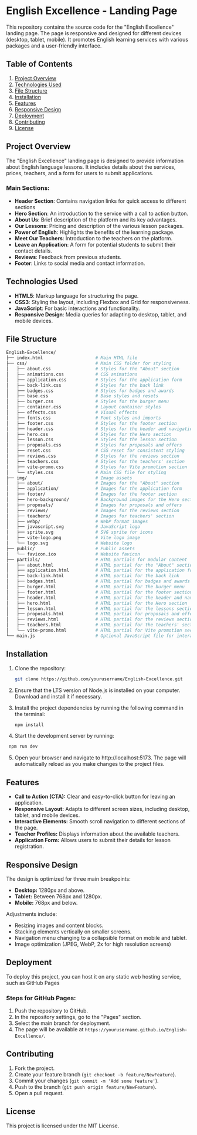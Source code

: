 # English Excellence - Landing Page

This repository contains the source code for the "English Excellence" landing page. The page is responsive and designed for different devices (desktop, tablet, mobile). It promotes English learning services with various packages and a user-friendly interface.

## Table of Contents

1. [Project Overview](#project-overview)
2. [Technologies Used](#technologies-used)
3. [File Structure](#file-structure)
4. [Installation](#installation)
5. [Features](#features)
6. [Responsive Design](#responsive-design)
7. [Deployment](#deployment)
8. [Contributing](#contributing)
9. [License](#license)

## Project Overview

The "English Excellence" landing page is designed to provide information about English language lessons. It includes details about the services, prices, teachers, and a form for users to submit applications.

### Main Sections:

- **Header Section**: Contains navigation links for quick access to different sections
- **Hero Section**: An introduction to the service with a call to action button.
- **About Us**: Brief description of the platform and its key advantages.
- **Our Lessons**: Pricing and description of the various lesson packages.
- **Power of English**: Highlights the benefits of the learning package.
- **Meet Our Teachers**: Introduction to the teachers on the platform.
- **Leave an Application**: A form for potential students to submit their contact details.
- **Reviews**: Feedback from previous students.
- **Footer**: Links to social media and contact information.

## Technologies Used

- **HTML5**: Markup language for structuring the page.
- **CSS3**: Styling the layout, including Flexbox and Grid for responsiveness.
- **JavaScript**: For basic interactions and functionality.
- **Responsive Design**: Media queries for adapting to desktop, tablet, and mobile devices.

## File Structure

```bash
English-Excellence/
├── index.html                    # Main HTML file
├── css/                          # Main CSS folder for styling
│   ├── about.css                 # Styles for the "About" section
│   ├── animations.css            # CSS animations
│   ├── application.css           # Styles for the application form
│   ├── back-link.css             # Styles for the back link
│   ├── badges.css                # Styles for badges and awards
│   ├── base.css                  # Base styles and resets
│   ├── burger.css                # Styles for the burger menu
│   ├── container.css             # Layout container styles
│   ├── effects.css               # Visual effects
│   ├── fonts.css                 # Font styles and imports
│   ├── footer.css                # Styles for the footer section
│   ├── header.css                # Styles for the header and navigation
│   ├── hero.css                  # Styles for the Hero section
│   ├── lesson.css                # Styles for the lesson section
│   ├── proposals.css             # Styles for proposals and offers
│   ├── reset.css                 # CSS reset for consistent styling
│   ├── reviews.css               # Styles for the reviews section
│   ├── teachers.css              # Styles for the teachers' section
│   ├── vite-promo.css            # Styles for Vite promotion section
│   └── styles.css                # Main CSS file for styling
├── img/                          # Image assets
│   ├── about/                    # Images for the "About" section
│   ├── application/              # Images for the application form
│   ├── footer/                   # Images for the footer section
│   ├── hero-background/          # Background images for the Hero section
│   ├── proposals/                # Images for proposals and offers
│   ├── reviews/                  # Images for the reviews section
│   ├── teachers/                 # Images for teachers' section
│   ├── webp/                     # WebP format images
│   ├── javascript.svg            # JavaScript logo
│   ├── sprite.svg                # SVG sprite for icons
│   ├── vite-logo.png             # Vite logo image
│   └── logo.svg                  # Website logo
├── public/                       # Public assets
│   └── favicon.ico               # Website favicon
├── partials/                     # HTML partials for modular content
│   ├── about.html                # HTML partial for the "About" section
│   ├── application.html          # HTML partial for the application form
│   ├── back-link.html            # HTML partial for the back link
│   ├── badges.html               # HTML partial for badges and awards
│   ├── burger.html               # HTML partial for the burger menu
│   ├── footer.html               # HTML partial for the footer section
│   ├── header.html               # HTML partial for the header and navigation
│   ├── hero.html                 # HTML partial for the Hero section
│   ├── lesson.html               # HTML partial for the lessons section
│   ├── proposals.html            # HTML partial for proposals and offers
│   ├── reviews.html              # HTML partial for the reviews section
│   ├── teachers.html             # HTML partial for the teachers' section
│   └── vite-promo.html           # HTML partial for Vite promotion section
└── main.js                       # Optional JavaScript file for interactivity
```

## Installation

1. Clone the repository:

   ```bash
   git clone https://github.com/yourusername/English-Excellence.git
   ```

2. Ensure that the LTS version of Node.js is installed on your computer. Download and install it if necessary.

3. Install the project dependencies by running the following command in the terminal:

   ```bash
   npm install
   ```

4. Start the development server by running:

```bash
 npm run dev
```

5. Open your browser and navigate to http://localhost:5173. The page will automatically reload as you make changes to the project files.

## Features

- **Call to Action (CTA):** Clear and easy-to-click button for leaving an application.
- **Responsive Layout:** Adapts to different screen sizes, including desktop, tablet, and mobile devices.
- **Interactive Elements:** Smooth scroll navigation to different sections of the page.
- **Teacher Profiles:** Displays information about the available teachers.
- **Application Form:** Allows users to submit their details for lesson registration.

## Responsive Design

The design is optimized for three main breakpoints:

- **Desktop:** 1280px and above.
- **Tablet:** Between 768px and 1280px.
- **Mobile:** 768px and below.

Adjustments include:

- Resizing images and content blocks.
- Stacking elements vertically on smaller screens.
- Navigation menu changing to a collapsible format on mobile and tablet.
- Image optimization (JPEG, WebP, 2x for high resolution screens)

## Deployment

To deploy this project, you can host it on any static web hosting service, such as GitHub Pages

### Steps for GitHub Pages:

1. Push the repository to GitHub.
2. In the repository settings, go to the "Pages" section.
3. Select the main branch for deployment.
4. The page will be available at `https://yourusername.github.io/English-Excellence/`.

## Contributing

1. Fork the project.
2. Create your feature branch (`git checkout -b feature/NewFeature`).
3. Commit your changes (`git commit -m 'Add some feature'`).
4. Push to the branch (`git push origin feature/NewFeature`).
5. Open a pull request.

## License

This project is licensed under the MIT License.
